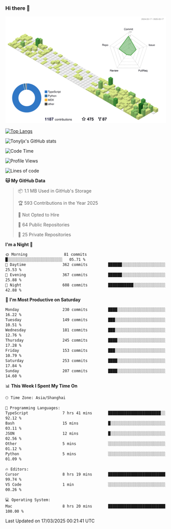 ### Hi there 👋

![](./profile-3d-contrib/profile-green-animate.svg)

 

[![Top Langs](https://github-readme-stats.vercel.app/api/top-langs/?username=tonyljx)](https://github.com/anuraghazra/github-readme-stats)

![Tonyljx's GitHub stats](https://github-readme-stats.vercel.app/api?username=tonyljx&theme=default&show_icons=true)

 

<!--START_SECTION:waka-->
![Code Time](http://img.shields.io/badge/Code%20Time-1%2C219%20hrs%209%20mins-blue)

![Profile Views](http://img.shields.io/badge/Profile%20Views-14-blue)

![Lines of code](https://img.shields.io/badge/From%20Hello%20World%20I%27ve%20Written-928.2%20thousand%20lines%20of%20code-blue)

**🐱 My GitHub Data** 

> 📦 1.1 MB Used in GitHub's Storage 
 > 
> 🏆 593 Contributions in the Year 2025
 > 
> 🚫 Not Opted to Hire
 > 
> 📜 64 Public Repositories 
 > 
> 🔑 25 Private Repositories 
 > 
**I'm a Night 🦉** 

```text
🌞 Morning                81 commits          █░░░░░░░░░░░░░░░░░░░░░░░░   05.71 % 
🌆 Daytime                362 commits         ██████░░░░░░░░░░░░░░░░░░░   25.53 % 
🌃 Evening                367 commits         ██████░░░░░░░░░░░░░░░░░░░   25.88 % 
🌙 Night                  608 commits         ███████████░░░░░░░░░░░░░░   42.88 % 
```
📅 **I'm Most Productive on Saturday** 

```text
Monday                   230 commits         ████░░░░░░░░░░░░░░░░░░░░░   16.22 % 
Tuesday                  149 commits         ███░░░░░░░░░░░░░░░░░░░░░░   10.51 % 
Wednesday                181 commits         ███░░░░░░░░░░░░░░░░░░░░░░   12.76 % 
Thursday                 245 commits         ████░░░░░░░░░░░░░░░░░░░░░   17.28 % 
Friday                   153 commits         ███░░░░░░░░░░░░░░░░░░░░░░   10.79 % 
Saturday                 253 commits         ████░░░░░░░░░░░░░░░░░░░░░   17.84 % 
Sunday                   207 commits         ████░░░░░░░░░░░░░░░░░░░░░   14.60 % 
```


📊 **This Week I Spent My Time On** 

```text
🕑︎ Time Zone: Asia/Shanghai

💬 Programming Languages: 
TypeScript               7 hrs 41 mins       ███████████████████████░░   92.12 % 
Bash                     15 mins             █░░░░░░░░░░░░░░░░░░░░░░░░   03.11 % 
JSON                     12 mins             █░░░░░░░░░░░░░░░░░░░░░░░░   02.56 % 
Other                    5 mins              ░░░░░░░░░░░░░░░░░░░░░░░░░   01.12 % 
Python                   5 mins              ░░░░░░░░░░░░░░░░░░░░░░░░░   01.09 % 

🔥 Editors: 
Cursor                   8 hrs 19 mins       █████████████████████████   99.74 % 
VS Code                  1 min               ░░░░░░░░░░░░░░░░░░░░░░░░░   00.26 % 

💻 Operating System: 
Mac                      8 hrs 20 mins       █████████████████████████   100.00 % 
```


 Last Updated on 17/03/2025 00:21:41 UTC
<!--END_SECTION:waka-->
